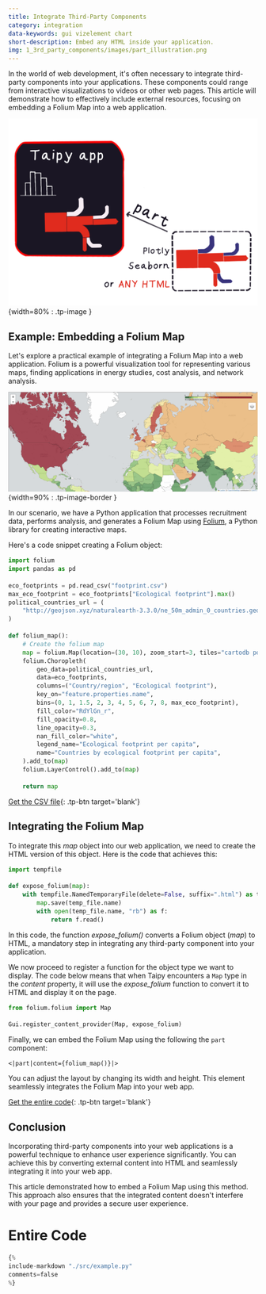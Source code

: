 ```yaml
---
title: Integrate Third-Party Components
category: integration
data-keywords: gui vizelement chart
short-description: Embed any HTML inside your application.
img: 1_3rd_party_components/images/part_illustration.png
---
```


In the world of web development, it's often necessary to integrate third-party components
into your applications. These components could range from interactive visualizations to
videos or other web pages. This article will demonstrate how to effectively include
external resources, focusing on embedding a Folium Map into a web application.

![Part illustration](images/part_illustration.png){width=80% : .tp-image }

## Example: Embedding a Folium Map

Let's explore a practical example of integrating a Folium Map into a web
application. Folium is a powerful visualization tool for representing various maps,
finding applications in energy studies, cost analysis, and network analysis.

![Folium Map](images/folium_map.png){width=90% : .tp-image-border }

In our scenario, we have a Python application that processes recruitment data, performs
analysis, and generates a Folium Map using
[Folium](https://python-visualization.github.io/folium/), a Python library for creating
interactive maps.

Here's a code snippet creating a Folium object:

```python
import folium
import pandas as pd

eco_footprints = pd.read_csv("footprint.csv")
max_eco_footprint = eco_footprints["Ecological footprint"].max()
political_countries_url = (
    "http://geojson.xyz/naturalearth-3.3.0/ne_50m_admin_0_countries.geojson"
)

def folium_map():
    # Create the folium map
    map = folium.Map(location=(30, 10), zoom_start=3, tiles="cartodb positron")
    folium.Choropleth(
        geo_data=political_countries_url,
        data=eco_footprints,
        columns=("Country/region", "Ecological footprint"),
        key_on="feature.properties.name",
        bins=(0, 1, 1.5, 2, 3, 4, 5, 6, 7, 8, max_eco_footprint),
        fill_color="RdYlGn_r",
        fill_opacity=0.8,
        line_opacity=0.3,
        nan_fill_color="white",
        legend_name="Ecological footprint per capita",
        name="Countries by ecological footprint per capita",
    ).add_to(map)
    folium.LayerControl().add_to(map)

    return map
```

[Get the CSV file](./src/footprint.csv){: .tp-btn target='blank'}


## Integrating the Folium Map

To integrate this *map* object into our web application, we need to create the HTML
version of this object. Here is the code that achieves this:

```python
import tempfile

def expose_folium(map):
    with tempfile.NamedTemporaryFile(delete=False, suffix=".html") as temp_file:
        map.save(temp_file.name)
        with open(temp_file.name, "rb") as f:
            return f.read()
```

In this code, the function *expose_folium()* converts a Folium object (*map*) to HTML, a
mandatory step in integrating any third-party component into your application.

We now proceed to register a function for the object type we want to display. The code below
means that when Taipy encounters a `Map` type in the *content* property, it will use the
*expose_folium* function to convert it to HTML and display it on the page.

```python
from folium.folium import Map

Gui.register_content_provider(Map, expose_folium)
```

Finally, we can embed the Folium Map using the following the `part` component:

```
<|part|content={folium_map()}|>
```

You can adjust the layout by changing its width and height. This element seamlessly
integrates the Folium Map into your web app.

[Get the entire code](./src/example.py){: .tp-btn target='blank'}

## Conclusion

Incorporating third-party components into your web applications is a powerful technique
to enhance user experience significantly. You can achieve this by converting external
content into HTML and seamlessly integrating it into your web app.

This article demonstrated how to embed a Folium Map using this method. This approach
also ensures that the integrated content doesn't interfere with your page and provides a
secure user experience.

# Entire Code

```python
{%
include-markdown "./src/example.py"
comments=false
%}
```

